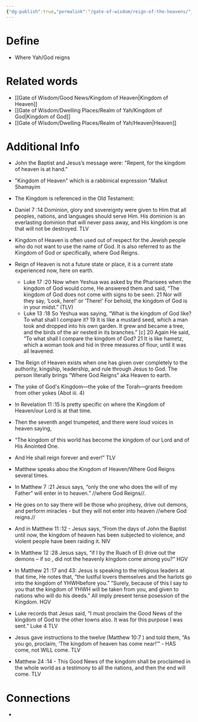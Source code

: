 ```yaml
---
{"dg-publish":true,"permalink":"/gate-of-wisdom/reign-of-the-heavens/","tags":["#GateWisdom"]}
---
```


# Define
- Where Yah/God reigns

# Related words
- [[Gate of Wisdom/Good News/Kingdom of Heaven\|Kingdom of Heaven]]
- [[Gate of Wisdom/Dwelling Places/Realm of Yah/Kingdom of God\|Kingdom of God]]
- [[Gate of Wisdom/Dwelling Places/Realm of Yah/Heaven\|Heaven]]

# Additional Info
- John the Baptist  and Jesus’s message were: "Repent, for the kingdom of heaven is at hand." 

- "Kingdom of Heaven" which is a rabbinical expression "Malkut Shamayim

- The Kingdom is referenced in the Old Testament:

- Daniel 7 :14  Dominion, glory and sovereignty were given to Him that all peoples, nations, and languages should serve Him. His dominion is an everlasting dominion that will never pass away, and His kingdom is one that will not be destroyed. TLV

- Kingdom of Heaven is often used out of respect for the Jewish people who do not want to use the name of God. It is also referred to as the Kingdom of God  or specifically, where God Reigns.  

- Reign of Heaven is not a future state or place, it is a current state experienced now, here on earth. 
	- Luke 17 :20 Now when Yeshua was asked by the Pharisees when the kingdom of God would come, He answered them and said, “The kingdom of God does not come with signs to be seen. 21 Nor will they say, ‘Look, here!’ or ‘There!’ For behold, the kingdom of God is in your midst.” (TLV)
	- Luke 13 :18 So Yeshua was saying, “What is the kingdom of God like? To what shall I compare it? 19 It is like a mustard seed, which a man took and dropped into his own garden. It grew and became a tree, and the birds of the air nested in its branches.” [c] 20 Again He said, “To what shall I compare the kingdom of God? 21 It is like hametz, which a woman took and hid in three measures of flour, until it was all leavened.

- The Reign of Heaven exists when one has given over completely to the authority, kingship, leadership, and rule through Jesus to God. The person literally brings “Where God Reigns” aka Heaven to earth.

- The yoke of God's Kingdom—the yoke of the Torah—grants freedom from other yokes (Abot iii. 4)

- In Revelation 11 :15 Is pretty specific on where the Kingdom of Heaven/our Lord is at that time.

- Then the seventh angel trumpeted, and there were loud voices in heaven saying,

- “The kingdom of this world has become the kingdom of our Lord and of His Anointed One.
- And He shall reign forever and ever!” TLV

- Matthew speaks abou the Kingdom of Heaven/Where God Reigns several times.

- In Matthew 7 :21 Jesus says, “only the one who does the will of my Father” will enter in to heaven.” //where God Reigns//. 

- He goes on to say there will be those who prophesy, drive out demons, and perform miracles - but they will not enter into heaven //where God reigns.//

- And in Matthew 11 :12 - Jesus says, “From the days of John the Baptist until now, the kingdom of heaven has been subjected to violence, and violent people have been raiding it. NIV

- In Matthew 12 :28  Jesus says, “if I by the Ruach of El drive out the demons – if so  , did not   the heavenly kingdom come among you?” HGV

- In Matthew 21 :17 and 43: Jesus is speaking to the religious leaders at that time, He notes that, “the lustful lovers themselves and the  harlots  go  into  the  kingdom  of  YHWHbefore  you.” “Surely, because of this I say to you that the kingdom of YHWH will be taken from you, and given to nations who will do his deeds.” All imply present tense posession of the Kingdom.  HGV

- Luke records that Jesus said, “I must proclaim the Good News of the kingdom of God to the other towns also. It was for this purpose I was sent.” Luke 4  TLV

- Jesus gave instructions to the twelve (Matthew 10:7 ) and told them, “As you go, proclaim, ‘The kingdom of heaven has come near!’” - HAS come, not WILL come. TLV

- Matthew 24 :14 - This Good News of the kingdom shall be proclaimed in the whole world as a testimony to all the nations, and then the end will come. TLV

# Connections
- 

